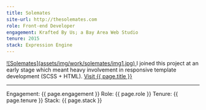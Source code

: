 ```yaml
---
title: Solemates
site-url: http://thesolemates.com
role: Front-end Developer
engagement: Krafted By Us; a Bay Area Web Studio
tenure: 2015
stack: Expression Engine
---
```



<a href="{{ page.site-url }}" title="Visit {{ page.title }}" target="_blank">
  ![Solemates](assets/img/work/solemates/img1.jpg)
</a> 
I joined this project at an early stage which meant heavy involvement in responsive template development (SCSS + HTML).  
<a href="{{ page.site-url }}" title="Visit {{ page.title }}" target="_blank">Visit {{ page.title }}</a>
<hr/>
Engagement: {{ page.engagement }}  
Role: {{ page.role }}  
Tenure: {{ page.tenure }}  
Stack: {{ page.stack }}